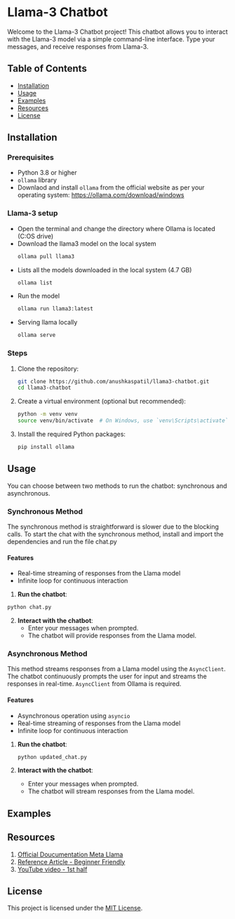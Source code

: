 # Llama-3 Chatbot

Welcome to the Llama-3 Chatbot project! This chatbot allows you to interact with the Llama-3 model via a simple command-line interface. Type your messages, and receive responses from Llama-3.

## Table of Contents

- [Installation](#installation)
- [Usage](#usage)
- [Examples](#examples)
- [Resources](#resources)
- [License](#license)

## Installation

### Prerequisites

- Python 3.8 or higher
- `ollama` library
- Downlaod and install `ollama` from the official website as per your operating system: https://ollama.com/download/windows

### Llama-3 setup
- Open the terminal and change the directory where Ollama is located (C:OS drive)
- Download the llama3 model on the local system
  ```sh
  ollama pull llama3
  ```
- Lists all the models downloaded in the local system (4.7 GB)
  ```sh
  ollama list
  ```
- Run the model
  ```sh
  ollama run llama3:latest
  ```
- Serving llama locally
  ```sh
  ollama serve
  ```
  

### Steps

1. Clone the repository:
    ```sh
    git clone https://github.com/anushkaspatil/llama3-chatbot.git
    cd llama3-chatbot
    ```

2. Create a virtual environment (optional but recommended):
    ```sh
    python -m venv venv
    source venv/bin/activate  # On Windows, use `venv\Scripts\activate`
    ```

3. Install the required Python packages:
    ```sh
    pip install ollama
    ```

## Usage

You can choose between two methods to run the chatbot: synchronous and asynchronous.

### Synchronous Method

The synchronous method is straightforward is slower due to the blocking calls.
To start the chat with the synchronous method, install and import the dependencies and run the file chat.py

#### Features

- Real-time streaming of responses from the Llama model
- Infinite loop for continuous interaction

1. **Run the chatbot**:
  ```sh
  python chat.py
  ```
2. **Interact with the chatbot**:
    - Enter your messages when prompted.
    - The chatbot will provide responses from the Llama model.
  
### Asynchronous Method

This method streams responses from a Llama model using the `AsyncClient`. The chatbot continuously prompts the user for input and streams the responses in real-time.
`AsyncClient` from Ollama is required.

#### Features

- Asynchronous operation using `asyncio`
- Real-time streaming of responses from the Llama model
- Infinite loop for continuous interaction

1. **Run the chatbot**:
    ```bash
    python updated_chat.py
    ```

2. **Interact with the chatbot**:
    - Enter your messages when prompted.
    - The chatbot will stream responses from the Llama model.

## **Examples**



## **Resources**
1. [Official Doucumentation Meta Llama](https://llama.meta.com/docs/get-started/)
2. [Reference Article - Beginner Friendly](https://www.datacamp.com/tutorial/run-llama-3-locally)
3. [YouTube video - 1st half](https://www.youtube.com/watch?v=uxXxXaMpn4M&t=498s)
   

## **License**
This project is licensed under the [MIT License](LICENSE).



